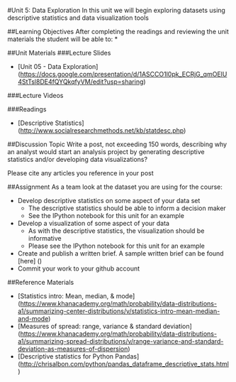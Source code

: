 #Unit 5: Data Exploration
In this unit we will begin exploring datasets using descriptive statistics and data visualization tools

##Learning Objectives
After completing the readings and reviewing the unit materials the student will be able to:
*

##Unit Materials
###Lecture Slides
* [Unit 05 - Data Exploration] (https://docs.google.com/presentation/d/1ASCCO1l0pk_ECRjG_qmOElU4StTsl8DE4fQYQkqfyVM/edit?usp=sharing)

###Lecture Videos

###Readings
* [Descriptive Statistics] (http://www.socialresearchmethods.net/kb/statdesc.php)


##Discussion Topic
Write a post, not exceeding 150 words, describing why an analyst would start an analysis project by generating descriptive statistics and/or developing data visualizations?

Please cite any articles you reference in your post

##Assignment
As a team look at the dataset you are using for the course:
* Develop descriptive statistics on some aspect of your data set
  * The descriptive statistics should be able to inform a decision maker
  * See the IPython notebook for this unit for an example
* Develop a visualization of some aspect of your data
  * As with the descriptive statistics, the visualization should be informative
  * Please see the IPython notebook for this unit for an example
* Create and publish a written brief. A sample written brief can be found [here] ()
* Commit your work to your github account

##Reference Materials
* [Statistics intro: Mean, median, & mode] (https://www.khanacademy.org/math/probability/data-distributions-a1/summarizing-center-distributions/v/statistics-intro-mean-median-and-mode)
* [Measures of spread: range, variance & standard deviation] (https://www.khanacademy.org/math/probability/data-distributions-a1/summarizing-spread-distributions/v/range-variance-and-standard-deviation-as-measures-of-dispersion)
* [Descriptive statistics for Python Pandas] (http://chrisalbon.com/python/pandas_dataframe_descriptive_stats.html)

